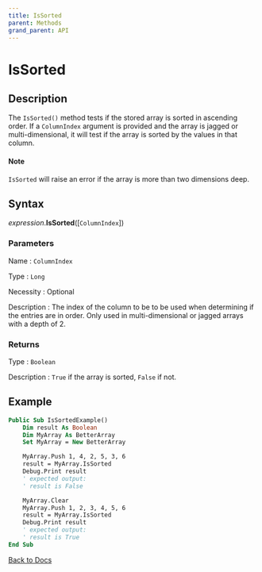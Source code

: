 ```yaml
---
title: IsSorted
parent: Methods
grand_parent: API
---
```


# IsSorted

## Description
The `IsSorted()` method tests if the stored array is sorted in ascending order. If a `ColumnIndex` argument is provided and the array is jagged or multi-dimensional, it will test if the array is sorted by the values in that column.

#### Note

`IsSorted` will raise an error if the array is more than two dimensions deep.

## Syntax

*expression*.**IsSorted**([`ColumnIndex`])

### Parameters

Name
: `ColumnIndex`

Type
: `Long`

Necessity
: Optional

Description
: The index of the column to be to be used when determining if the entries are in order. Only used in multi-dimensional or jagged arrays with a depth of 2.

### Returns

Type
: `Boolean`

Description
: `True` if the array is sorted, `False` if not.

## Example

```vb
Public Sub IsSortedExample()
    Dim result As Boolean
    Dim MyArray As BetterArray
    Set MyArray = New BetterArray

    MyArray.Push 1, 4, 2, 5, 3, 6
    result = MyArray.IsSorted
    Debug.Print result
    ' expected output:
    ' result is False

    MyArray.Clear
    MyArray.Push 1, 2, 3, 4, 5, 6
    result = MyArray.IsSorted
    Debug.Print result
    ' expected output:
    ' result is True
End Sub
```

[Back to Docs](https://senipah.github.io/VBA-Better-Array/)
